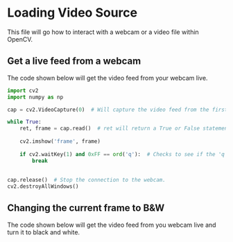 # Loading Video Source
This file will go how to interact with a webcam or a video file within OpenCV.

## Get a live feed from a webcam
The code shown below will get the video feed from your webcam live.
```python
import cv2
import numpy as np

cap = cv2.VideoCapture(0)  # Will capture the video feed from the first webcam in your system.

while True:
    ret, frame = cap.read()  # ret will return a True or False statement based of if there is a feed from the webcam. frame is the acual current frame from the video.
    
    cv2.imshow('frame', frame)
    
    if cv2.waitKey(1) and 0xFF == ord('q'):  # Checks to see if the 'q' key is pressed
        break
        
        
cap.release()  # Stop the connection to the webcam.
cv2.destroyAllWindows()
```


## Changing the current frame to B&W
The code shown below will get the video feed from you webcam live and turn it to black and white.
```python

```